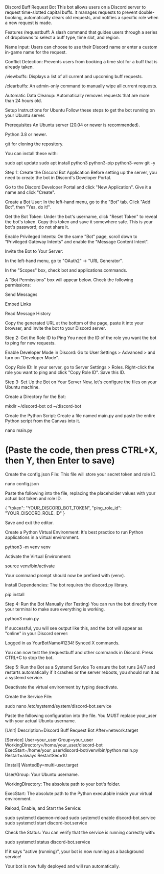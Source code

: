 Discord Buff Request Bot
This bot allows users on a Discord server to request time-slotted capital buffs. It manages requests to prevent double-booking, automatically clears old requests, and notifies a specific role when a new request is made.

Features
/requestbuff: A slash command that guides users through a series of dropdowns to select a buff type, time slot, and region.

Name Input: Users can choose to use their Discord name or enter a custom in-game name for the request.

Conflict Detection: Prevents users from booking a time slot for a buff that is already taken.

/viewbuffs: Displays a list of all current and upcoming buff requests.

/clearbuffs: An admin-only command to manually wipe all current requests.

Automatic Data Cleanup: Automatically removes requests that are more than 24 hours old.

Setup Instructions for Ubuntu
Follow these steps to get the bot running on your Ubuntu server.

Prerequisites
An Ubuntu server (20.04 or newer is recommended).

Python 3.8 or newer.

git for cloning the repository.

You can install these with:

sudo apt update
sudo apt install python3 python3-pip python3-venv git -y

Step 1: Create the Discord Bot Application
Before setting up the server, you need to create the bot in Discord's Developer Portal.

Go to the Discord Developer Portal and click "New Application". Give it a name and click "Create".

Create a Bot User: In the left-hand menu, go to the "Bot" tab. Click "Add Bot", then "Yes, do it!".

Get the Bot Token: Under the bot's username, click "Reset Token" to reveal the bot's token. Copy this token and save it somewhere safe. This is your bot's password; do not share it.

Enable Privileged Intents: On the same "Bot" page, scroll down to "Privileged Gateway Intents" and enable the "Message Content Intent".

Invite the Bot to Your Server:

In the left-hand menu, go to "OAuth2" -> "URL Generator".

In the "Scopes" box, check bot and applications.commands.

A "Bot Permissions" box will appear below. Check the following permissions:

Send Messages

Embed Links

Read Message History

Copy the generated URL at the bottom of the page, paste it into your browser, and invite the bot to your Discord server.

Step 2: Get the Role ID to Ping
You need the ID of the role you want the bot to ping for new requests.

Enable Developer Mode in Discord: Go to User Settings > Advanced > and turn on "Developer Mode".

Copy Role ID: In your server, go to Server Settings > Roles. Right-click the role you want to ping and click "Copy Role ID". Save this ID.

Step 3: Set Up the Bot on Your Server
Now, let's configure the files on your Ubuntu machine.

Create a Directory for the Bot:

mkdir ~/discord-bot
cd ~/discord-bot

Create the Python Script:
Create a file named main.py and paste the entire Python script from the Canvas into it.

nano main.py 
# (Paste the code, then press CTRL+X, then Y, then Enter to save)

Create the config.json File:
This file will store your secret token and role ID.

nano config.json

Paste the following into the file, replacing the placeholder values with your actual bot token and role ID.

{
  "token": "YOUR_DISCORD_BOT_TOKEN",
  "ping_role_id": "YOUR_DISCORD_ROLE_ID"
}

Save and exit the editor.

Create a Python Virtual Environment:
It's best practice to run Python applications in a virtual environment.

python3 -m venv venv

Activate the Virtual Environment:

source venv/bin/activate

Your command prompt should now be prefixed with (venv).

Install Dependencies:
The bot requires the discord.py library.

pip install 

Step 4: Run the Bot Manually (for Testing)
You can run the bot directly from your terminal to make sure everything is working.

python3 main.py

If successful, you will see output like this, and the bot will appear as "online" in your Discord server:

Logged in as YourBotName#1234!
Synced X commands.

You can now test the /requestbuff and other commands in Discord. Press CTRL+C to stop the bot.

Step 5: Run the Bot as a Systemd Service
To ensure the bot runs 24/7 and restarts automatically if it crashes or the server reboots, you should run it as a systemd service.

Deactivate the virtual environment by typing deactivate.

Create the Service File:

sudo nano /etc/systemd/system/discord-bot.service

Paste the following configuration into the file. You MUST replace your_user with your actual Ubuntu username.

[Unit]
Description=Discord Buff Request Bot
After=network.target

[Service]
User=your_user
Group=your_user
WorkingDirectory=/home/your_user/discord-bot
ExecStart=/home/your_user/discord-bot/venv/bin/python main.py
Restart=always
RestartSec=10

[Install]
WantedBy=multi-user.target

User/Group: Your Ubuntu username.

WorkingDirectory: The absolute path to your bot's folder.

ExecStart: The absolute path to the Python executable inside your virtual environment.

Reload, Enable, and Start the Service:

sudo systemctl daemon-reload
sudo systemctl enable discord-bot.service
sudo systemctl start discord-bot.service

Check the Status:
You can verify that the service is running correctly with:

sudo systemctl status discord-bot.service

If it says "active (running)", your bot is now running as a background service!

Your bot is now fully deployed and will run automatically.